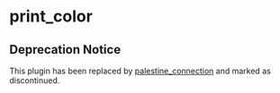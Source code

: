 # print_color

## Deprecation Notice

This plugin has been replaced by [palestine_connection](https://pub.dev/packages/palestine_connection) and marked as discontinued.
